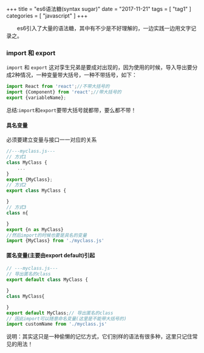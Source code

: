 +++
title = "es6语法糖(syntax sugar)"
date = "2017-11-21"
tags = [ "tag1" ]
categories = [ "javascript" ]
+++

　　es6引入了大量的语法糖，其中有不少是不好理解的，一边实践一边用文字记录之。
<!--more-->
### import 和 export

`import` 和 `export` 这对孪生兄弟是要成对出现的，因为使用的时候，导入导出要分成2种情况，一种变量带大括号，一种不带括号，如下：

```js
import React from 'react';//不带大括号的
import {Component} from 'react';//带大括号的
export {variableName};
```

总结:`import`和`export`要带大括号就都带，要么都不带！

#### 具名变量

必须要建立变量与接口一一对应的关系

```js
//---myclass.js--- 
// 方式1
class MyClass {
    ...
}
export {MyClass};
// 方式2
export class MyClass {

}
// 方式3
class n{

}
export {n as MyClass}
//然后import的时候也要是具名的变量
import {MyClass} from './myclass.js'
```

#### 匿名变量(主要由export default)引起

```js
// ---myclass.js---
// 导出匿名的class
export default class MyClass {

}
class MyClass{

}
export default MyClass;// 导出匿名的class
// 因此import可以随意命名变量(这里是不能带大括号的)
import customName from './myclass.js'
```

说明：其实这只是一种偷懒的记忆方式，它们别样的语法有很多种，这里只记住常见的用法！